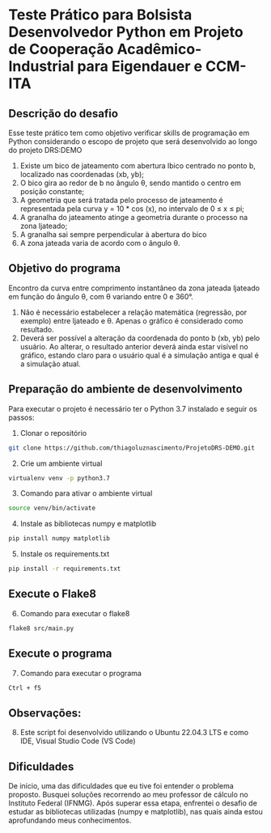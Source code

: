 # Teste Prático para Bolsista Desenvolvedor Python em Projeto de Cooperação Acadêmico-Industrial para Eigendauer e CCM-ITA

## Descrição do desafio
Esse teste prático tem como objetivo verificar skills de programação em Python considerando
o escopo de projeto que será desenvolvido ao longo do projeto DRS:DEMO

1. Existe um bico de jateamento com abertura lbico centrado no ponto b, localizado nas
coordenadas (xb, yb);
2. O bico gira ao redor de b no ângulo θ, sendo mantido o centro em posição constante;
3. A geometria que será tratada pelo processo de jateamento é representada pela curva
y = 10 * cos (x), no intervalo de 0 ≤ x ≤ pi;
4. A granalha do jateamento atinge a geometria durante o processo na zona ljateado;
5. A granalha sai sempre perpendicular à abertura do bico
6. A zona jateada varia de acordo com o ângulo θ.

## Objetivo do programa
Encontro da curva entre comprimento instantâneo da zona jateada
ljateado em função do ângulo θ, com θ variando entre 0 e 360°.

1. Não é necessário estabelecer a relação matemática (regressão, por exemplo) entre
ljateado e θ. Apenas o gráfico é considerado como resultado.
2. Deverá ser possível a alteração da coordenada do ponto b (xb, yb) pelo usuário. Ao
alterar, o resultado anterior deverá ainda estar visível no gráfico, estando claro para o
usuário qual é a simulação antiga e qual é a simulação atual.

## Preparação do ambiente de desenvolvimento
Para executar o projeto é necessário ter o Python 3.7 instalado e seguir os passos:


1. Clonar o repositório
``` bash
git clone https://github.com/thiagoluznascimento/ProjetoDRS-DEMO.git
```

2. Crie um ambiente virtual
```bash
virtualenv venv -p python3.7
```
3. Comando para ativar o ambiente virtual
```bash
source venv/bin/activate
```
4. Instale as bibliotecas  numpy e matplotlib
```bash
pip install numpy matplotlib
```

5. Instale os requirements.txt
```bash
pip install -r requirements.txt
```

## Execute o Flake8
6. Comando para executar o flake8
```bash
flake8 src/main.py 
```

## Execute o programa
7. Comando para executar o programa
```bash
Ctrl + f5
```
## Observações:
8. Este script foi desenvolvido utilizando o Ubuntu 22.04.3 LTS e como IDE, Visual Studio Code (VS Code)

## Dificuldades
De início, uma das dificuldades que eu tive foi entender o problema proposto. Busquei soluções recorrendo ao meu professor de cálculo no Instituto Federal (IFNMG). Após superar essa etapa, enfrentei o desafio de estudar as bibliotecas utilizadas (numpy e matplotlib), nas quais ainda estou aprofundando meus conhecimentos.
